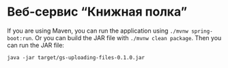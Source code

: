 # Веб-сервис “Книжная полка”
If you are using Maven, you can run the application using `./mvnw spring-boot:run`. Or you can build the JAR file with `./mvnw clean package`. Then you can run the JAR file:

`java -jar target/gs-uploading-files-0.1.0.jar`
